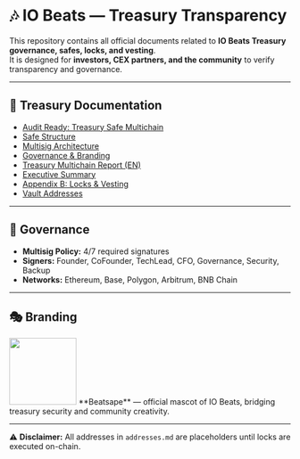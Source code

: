 # 🎶 IO Beats — Treasury Transparency

This repository contains all official documents related to **IO Beats Treasury governance, safes, locks, and vesting**.  
It is designed for **investors, CEX partners, and the community** to verify transparency and governance.

---

## 📄 Treasury Documentation
- [Audit Ready: Treasury Safe Multichain](./docs/IOB_Treasury_Safe_Multichain_AuditReady.pdf)  
- [Safe Structure](./docs/treasury/IOB_Safe_Structure.pdf)  
- [Multisig Architecture](./docs/treasury/IOB_Safe_Multisig_Architecture.pdf)  
- [Governance & Branding](./docs/treasury/IOB_Treasury_Governance.pdf)  
- [Treasury Multichain Report (EN)](./docs/treasury/IOB_Treasury_Multichain_EN_v1_fixed.pdf)  
- [Executive Summary](./docs/treasury/IOB_Treasury_Multichain_Executive_Summary.pdf)  
- [Appendix B: Locks & Vesting](./docs/treasury/IOB_Treasury_AppendixB_Locks_Vesting_v4.pdf)  
- [Vault Addresses](./docs/treasury/addresses.md)  

---

## 🔐 Governance
- **Multisig Policy:** 4/7 required signatures  
- **Signers:** Founder, CoFounder, TechLead, CFO, Governance, Security, Backup  
- **Networks:** Ethereum, Base, Polygon, Arbitrum, BNB Chain  

---

## 🎭 Branding
<img src="./branding/Beatsape.gif" width="120"/>  
**Beatsape** — official mascot of IO Beats, bridging treasury security and community creativity.

---

⚠️ **Disclaimer:** All addresses in `addresses.md` are placeholders until locks are executed on-chain.
